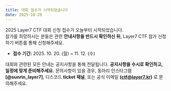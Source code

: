 ```yaml
---
title: 대회 접수가 시작되었습니다
date: 2025-10-20
---
```


2025 Layer7 CTF 대회 신청 접수가 오늘부터 시작되었습니다.  
참가를 희망하시는 분들은 관련 **안내사항을 반드시 확인하신 뒤**, Layer7 CTF 참가 신청하기 버튼를 통해 신청해주세요.

- **접수 기간:** 2025. 10. 20. (월) ~ 11. 12. (수)

대회와 관련된 모든 안내는 공지사항을 통해 전달됩니다. **공지사항을 수시로 확인하고, 일정에 맞게 준비해주세요.**
문의사항이 있을 경우, 동아리 인스타그램 **[@sunrin_layer7]**, 디스코드 **ticket 채널**, 또는 공식 이메일 **(ctf@layer7.kr)** 로 문의해주세요.
